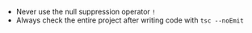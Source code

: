 - Never use the null suppression operator `!`
- Always check the entire project after writing code with `tsc --noEmit`